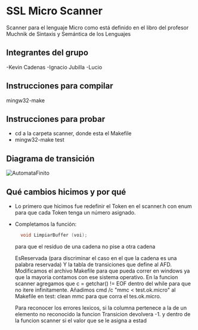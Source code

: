 # SSL Micro Scanner

Scanner para el lenguaje Micro como está definido en el libro del profesor Muchnik de Sintaxis y Semántica de los Lenguajes

## Integrantes del grupo
-Kevin Cadenas 
-Ignacio Jubilla
-Lucio

## Instrucciones para compilar
 mingw32-make 
## Instrucciones para probar
 - cd a la carpeta scanner, donde esta el Makefile  
 - mingw32-make test
## Diagrama de transición
![AutomataFinito](TT.png)
## Qué cambios hicimos y por qué

- Lo primero que hicimos fue redefinir el Token en el scanner.h con enum para que cada Token tenga un número asignado.

- Completamos la función:
  ```C++
    void LimpiarBuffer (voi);
  ```
  para que el residuo de una cadena no pise a otra cadena
  
  EsReservada (para discriminar el caso en el que la cadena es una palabra reservada)
  Y la tabla de transiciones que define al AFD. Modificamos el archivo Makefile para que pueda correr en windows
  ya que la mayoria contamos con ese sistema operativo. En la funcion scanner agregamos que c = getchar() != EOF dentro 
  del while para que no itere infinitamente. Añadimos cmd /c "mmc < test.ok.micro" al Makefile en test: clean mmc para 
  que corra el tes.ok.micro.

  Para reconocer los errores lexicos, si la columna pertenece a la de un elemento no reconocido la funcion Transicion devolvera -1.
  y dentro de la funcion scanner si el valor que se le asigna a estad